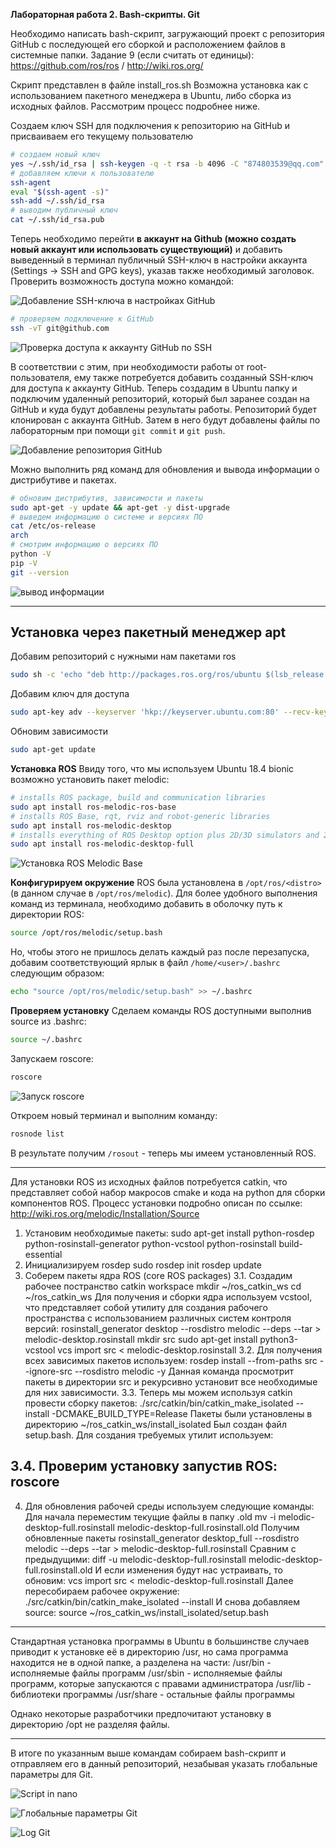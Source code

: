 **Лабораторная работа 2. Bash-скрипты. Git**

Необходимо написать bash-скрипт, загружающий проект с репозитория GitHub с последующей его сборкой и расположением файлов в системные папки. Задание 9 (если считать от единицы): https://github.com/ros/ros / http://wiki.ros.org/

Скрипт представлен в файле install_ros.sh
Возможна установка как с использованием пакетного менеджера в Ubuntu, либо сборка из исходных файлов. Рассмотрим процесс подробнее ниже.

Создаем ключ SSH для подключения к репозиторию на GitHub и присваиваем его текущему пользователю
```bash
# создаем новый ключ
yes ~/.ssh/id_rsa | ssh-keygen -q -t rsa -b 4096 -C "874803539@qq.com" -N '' > /dev/null
# добавляем ключи к пользователю
ssh-agent
eval "$(ssh-agent -s)"
ssh-add ~/.ssh/id_rsa
# выводим публичный ключ
cat ~/.ssh/id_rsa.pub
```

Теперь необходимо перейти **в аккаунт на Github (можно создать новый аккаунт или использовать существующий)** и добавить выведенный в терминал публичный SSH-ключ в настройки аккаунта (Settings -> SSH and GPG keys), указав также необходимый заголовок.
Проверить возможность доступа можно командой:

![Добавление SSH-ключа в настройках GitHub](https://raw.githubusercontent.com/Nelson789/4_labs_for_system/master/lab2/Add%20SSH%20key%20-%20GitHub%20Settings.png)

```bash
# проверяем подключение к GitHub
ssh -vT git@github.com
```

![Проверка доступа к аккаунту GitHub по SSH](https://raw.githubusercontent.com/Nelson789/4_labs_for_system/master/lab2/Screenshot%20from%202020-06-19%2012-59-14.png)

В соответствии с этим, при необходимости работы от root-пользователя, ему также потребуется добавить созданный SSH-ключ для доступа к аккаунту GitHub. 
Теперь создадим в Ubuntu папку и подключим удаленный репозиторий, который был заранее создан на GitHub и куда будут добавлены результаты работы. Репозиторий будет клонирован с аккаунта GitHub. Затем в него будут добавлены файлы по лабораторным при помощи `git commit` и `git push`.

![Добавление репозитория GitHub](https://raw.githubusercontent.com/Nelson789/4_labs_for_system/master/lab2/Screenshot%20from%202020-06-19%2013-01-19.png)

Можно выполнить ряд команд для обновления и вывода информации о дистрибутиве и пакетах.

```bash
# обновим дистрибутив, зависимости и пакеты
sudo apt-get -y update && apt-get -y dist-upgrade
# выведем информацию о системе и версиях ПО
cat /etc/os-release
arch
# смотрим информацию о версиях ПО
python -V
pip -V
git --version
```

![вывод информации](https://raw.githubusercontent.com/Nelson789/4_labs_for_system/master/lab2/Screenshot%20from%202020-06-19%2004-46-41.png)

-------

## Установка через пакетный менеджер apt

Добавим репозиторий с нужными нам пакетами ros

```bash
sudo sh -c 'echo "deb http://packages.ros.org/ros/ubuntu $(lsb_release -sc) main" > /etc/apt/sources.list.d/ros-latest.list'
```

Добавим ключ для доступа

```bash
sudo apt-key adv --keyserver 'hkp://keyserver.ubuntu.com:80' --recv-key C1CF6E31E6BADE8868B172B4F42ED6FBAB17C654
```

Обновим зависимости

```bash
sudo apt-get update
```

**Установка ROS**
Ввиду того, что мы используем Ubuntu 18.4 bionic возможно установить пакет melodic:

```bash
# installs ROS package, build and communication libraries
sudo apt install ros-melodic-ros-base
# installs ROS Base, rqt, rviz and robot-generic libraries
sudo apt install ros-melodic-desktop
# installs everything of ROS Desktop option plus 2D/3D simulators and 2D/3D perception (if you want to simulate using Gazebo)
sudo apt install ros-melodic-desktop-full
```

![Установка ROS Melodic Base](https://raw.githubusercontent.com/Nelson789/4_labs_for_system/master/lab2/Screenshot%20from%202020-06-19%2004-26-37.png)

**Конфигурируем окружение**
ROS была установлена в `/opt/ros/<distro>` (в данном случае в `/opt/ros/melodic`). Для более удобного выполнения команд из терминала, необходимо добавить в оболочку путь к директории ROS:

```bash
source /opt/ros/melodic/setup.bash
```

Но, чтобы этого не пришлось делать каждый раз после перезапуска, добавим соответствующий ярлык в файл `/home/<user>/.bashrc` следующим образом: 

```bash
echo "source /opt/ros/melodic/setup.bash" >> ~/.bashrc
```

**Проверяем установку**
Сделаем команды ROS доступными выполнив source из .bashrc:

```bash
source ~/.bashrc
```

Запускаем roscore:

```bash
roscore
```

![Запуск roscore](https://raw.githubusercontent.com/Nelson789/4_labs_for_system/master/lab2/Screenshot%20from%202020-06-19%2012-55-16.png)

Откроем новый терминал и выполним команду:

```bash
rosnode list
```

В результате получим `/rosout` - теперь мы имеем установленный ROS. 

-------------

Для установки ROS из исходных файлов потребуется catkin, что представляет собой набор макросов cmake и кода на python для сборки компонентов ROS. 
Процесс установки подробно описан по ссылке:
http://wiki.ros.org/melodic/Installation/Source

1. Установим необходимые пакеты:
sudo apt-get install python-rosdep python-rosinstall-generator python-vcstool python-rosinstall build-essential
2. Инициализируем rosdep
sudo rosdep init
rosdep update
3. Соберем пакеты ядра ROS (core ROS packages)
3.1. Создадим рабочее постранство catkin workspace
mkdir ~/ros_catkin_ws
cd ~/ros_catkin_ws
Для получения и сборки ядра используем vcstool, что представляет собой утилиту для создания рабочего пространства с использованием различных систем контроля версий:
rosinstall_generator desktop --rosdistro melodic --deps --tar > melodic-desktop.rosinstall
mkdir src
sudo apt-get install python3-vcstool
vcs import src < melodic-desktop.rosinstall
3.2. Для получения всех зависимых пакетов используем:
rosdep install --from-paths src --ignore-src --rosdistro melodic -y
Данная команда просмотрит пакеты в директории src и рекурсивно установит все необходимые для них зависимости.
3.3. Теперь мы можем используя catkin провести сборку пакетов:
./src/catkin/bin/catkin_make_isolated --install -DCMAKE_BUILD_TYPE=Release
Пакеты были установлены в директорию ~/ros_catkin_ws/install_isolated
Был создан файл setup.bash. Для создания требуемых утилит используем:
 

3.4. Проверим установку запустив ROS:
roscore
------------------------------------------------------
4. Для обновления рабочей среды используем следующие команды:
Для начала переместим текущие файлы в папку .old
 mv -i melodic-desktop-full.rosinstall melodic-desktop-full.rosinstall.old
 Получим обновленные пакеты
rosinstall_generator desktop_full --rosdistro melodic --deps --tar > melodic-desktop-full.rosinstall
Сравним с предыдущими:
 diff -u melodic-desktop-full.rosinstall melodic-desktop-full.rosinstall.old
 И если изменения будут нас устраивать, то обновим:
 vcs import src < melodic-desktop-full.rosinstall
 Далее пересобираем рабочее окружение:
 ./src/catkin/bin/catkin_make_isolated --install
 И снова добавляем source:
 source ~/ros_catkin_ws/install_isolated/setup.bash

----------------

Стандартная установка программы в Ubuntu в большинстве случаев приводит к установке её в директорию /usr, но сама программа находится не в одной папке, а разделена на части:
/usr/bin - исполняемые файлы программ
/usr/sbin - исполняемые файлы программ, которые запускаются с правами администратора
/usr/lib - библиотеки программы
/usr/share - остальные файлы программы

Однако некоторые разработчики предпочитают установку в директорию /opt не разделяя файлы.

--------

В итоге по указанным выше командам собираем bash-скрипт и отправляем его в данный репозиторий, незабывая указать глобальные параметры для Git.

![Script in nano](https://raw.githubusercontent.com/Nelson789/4_labs_for_system/master/lab2/Screenshot%20from%202020-06-19%2013-03-07.png)

![Глобальные параметры Git](https://raw.githubusercontent.com/Nelson789/4_labs_for_system/master/lab2/Screenshot%20from%202020-06-19%2013-05-17.png)

![Log Git](https://raw.githubusercontent.com/Nelson789/4_labs_for_system/master/lab2/Screenshot%20from%202020-06-19%2013-02-34.png)
